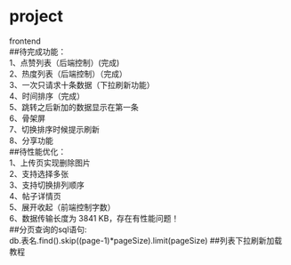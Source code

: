 # project  
frontend  
##待完成功能：  
    1、点赞列表（后端控制）(完成)  
    2、热度列表（后端控制）（完成）  
    3、一次只请求十条数据（下拉刷新功能）  
    4、时间排序（完成）  
    5、跳转之后新加的数据显示在第一条  
    6、骨架屏  
    7、切换排序时候提示刷新  
    8、分享功能  
##待性能优化：  
    1、上传页实现删除图片  
    2、支持选择多张  
    3、支持切换排列顺序  
    4、帖子详情页  
    5、展开收起（前端控制字数）  
    6、数据传输长度为 3841 KB，存在有性能问题！  
##分页查询的sql语句:  
 db.表名.find().skip((page-1)*pageSize).limit(pageSize)
##列表下拉刷新加载教程
<!-- https://blog.csdn.net/cplvfx/article/details/78355866?utm_medium=distribute.pc_relevant_t0.none-task-blog-BlogCommendFromMachineLearnPai2-1.nonecase&depth_1-utm_source=distribute.pc_relevant_t0.none-task-blog-BlogCommendFromMachineLearnPai2-1.nonecase -->